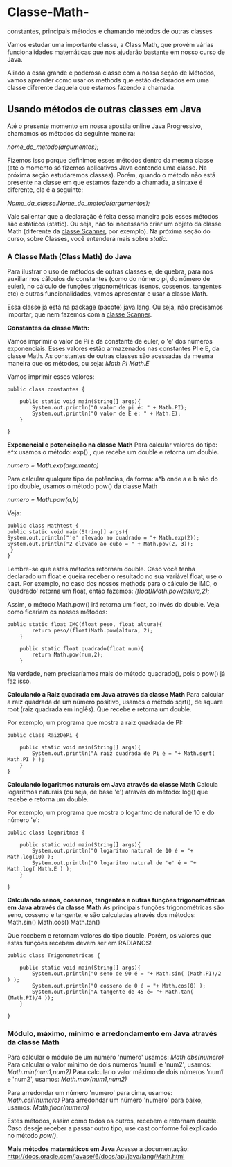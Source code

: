 # Classe-Math-
constantes, principais métodos e chamando métodos de outras classes



Vamos estudar uma importante classe, a Class Math, que provém várias funcionalidades matemáticas que nos ajudarão bastante em nosso curso de Java.

Aliado a essa grande e poderosa classe com a nossa seção de Métodos, vamos aprender como usar os methods que estão declarados em uma classe diferente daquela que estamos fazendo a chamada.

## Usando métodos de outras classes em Java

Até o presente momento em nossa apostila online Java Progressivo, chamamos os métodos da seguinte maneira:

*nome_do_metodo(argumentos);*

Fizemos isso porque definimos esses métodos dentro da mesma classe (até o momento só fizemos aplicativos Java contendo uma classe. Na próxima seção estudaremos classes).
Porém, quando o método não está presente na classe em que estamos fazendo a chamada, a sintaxe é diferente, ela é a seguinte:

*Nome_da_classe.Nome_do_metodo(argumentos);*

Vale salientar que a declaração é feita dessa maneira pois esses métodos são estáticos (static). Ou seja, não foi necessário criar um objeto da classe Math (diferente da [classe Scanner](http://javaprogressivo.blogspot.com/2012/08/java-recebendo-dados-do-usuario-classe.html), por exemplo).
Na próxima seção do curso, sobre Classes, você entenderá mais sobre *static.*

### A Classe Math (Class Math) do Java

Para ilustrar o uso de métodos de outras classes e,  de quebra, para nos auxiliar nos cálculos de constantes (como do número pi, do número de euler), no cálculo de funções trigonométricas (senos, cossenos, tangentes etc) e outras funcionalidades, vamos apresentar e usar a classe Math.

Essa classe já está na package (pacote) java.lang. Ou seja, não precisamos importar, que nem fazemos com a [classe Scanner](http://javaprogressivo.blogspot.com/2012/08/java-recebendo-dados-do-usuario-classe.html).

**Constantes da classe Math:**

Vamos imprimir o valor de Pi e da constante de euler, o 'e' dos números exponenciais.
Esses valores estão armazenados nas constantes PI e E, da classe Math. As constantes de outras classes são acessadas da mesma maneira que os métodos, ou seja:
*Math.PI*
*Math.E*

Vamos imprimir esses valores:

```
public class constantes {
    
    public static void main(String[] args){
        System.out.println("O valor de pi é: " + Math.PI);
        System.out.println("O valor de E é: " + Math.E);
    }

}
```

**Exponencial e potenciação na classe Math**
Para calcular valores do tipo: e^x
usamos o método: exp() , que recebe um double e retorna um double.

*numero = Math.exp(argumento)*

Para calcular qualquer tipo de potências, da forma: a^b
onde a e b são do tipo double, usamos o método pow() da classe Math

*numero = Math.pow(a,b)*

Veja:

```
public class Mathtest {
public static void main(String[] args){ 
System.out.println("'e' elevado ao quadrado = "+ Math.exp(2)); 
System.out.println("2 elevado ao cubo = " + Math.pow(2, 3));   
 }
}
```

Lembre-se que estes métodos retornam double.
Caso você tenha declarado um float e queira receber o resultado no sua variável float, use o cast.
Por exemplo, no caso dos nossos methods para o cálculo de IMC, o 'quadrado' retorna um float, então fazemos:
*(float)Math.pow(altura,2);*

Assim, o método Math.pow() irá retorna um float, ao invés do double.
Veja como ficariam os nossos métodos:

```
public static float IMC(float peso, float altura){
        return peso/(float)Math.pow(altura, 2);
    }
    
    public static float quadrado(float num){
        return Math.pow(num,2);
    }
```

Na verdade, nem precisaríamos mais do método quadrado(), pois o pow() já faz isso.

**Calculando a Raiz quadrada em Java através da classe Math**
Para calcular a raiz quadrada de um número positivo, usamos o método sqrt(), de square root (raiz quadrada em inglês).
Que recebe e retorna um double.

Por exemplo, um programa que mostra a raiz quadrada de PI:

```
public class RaizDePi {
    
    public static void main(String[] args){
        System.out.println("A raiz quadrada de Pi é = "+ Math.sqrt( Math.PI ) );
    }
}
```

**Calculando logaritmos naturais em Java através da classe Math**
Calcula logaritmos naturais (ou seja, de base 'e') através do método: log()
que recebe e retorna um double.

Por exemplo, um programa que mostra o logaritmo de natural de 10 e do número 'e':

```
public class logaritmos {
    
    public static void main(String[] args){
        System.out.println("O logaritmo natural de 10 é = "+ Math.log(10) );
        System.out.println("O logaritmo natural de 'e' é = "+ Math.log( Math.E ) );
    }

}
```

**Calculando senos, cossenos, tangentes e outras funções trigonométricas em Java através da classe Math**
As principais funções trigonométricas são seno, cosseno e tangente, e são calculadas através dos métodos:
Math.sin()
Math.cos()
Math.tan()

Que recebem e retornam valores do tipo double. Porém, os valores que estas funções recebem devem ser em RADIANOS!

```
public class Trigonometricas {
    
    public static void main(String[] args){
        System.out.println("O seno de 90 é = "+ Math.sin( (Math.PI)/2 ) );
        System.out.println("O cosseno de 0 é = "+ Math.cos(0) );
        System.out.println("A tangente de 45 é= "+ Math.tan( (Math.PI)/4 ));
    }

}
```

### **Módulo, máximo, mínimo e arredondamento em Java através da classe Math**

Para calcular o módulo de um número 'numero' usamos: *Math.abs(numero)*
Para calcular o valor mínimo de dois números 'num1' e 'num2', usamos: *Math.min(num1,num2)*
Para calcular o valor máximo de dois números 'num1' e 'num2', usamos: *Math.max(num1,num2)*

Para arredondar um número 'numero' para cima, usamos: *Math.ceil(numero)*
Para arredondar um número 'numero' para baixo, usamos: *Math.floor(numero)*

Estes métodos, assim como todos os outros, recebem e retornam double. Caso deseje receber a passar outro tipo, use cast conforme foi explicado no método *pow()*.


**Mais métodos matemáticos em Java**
Acesse a documentação:
http://docs.oracle.com/javase/6/docs/api/java/lang/Math.html
